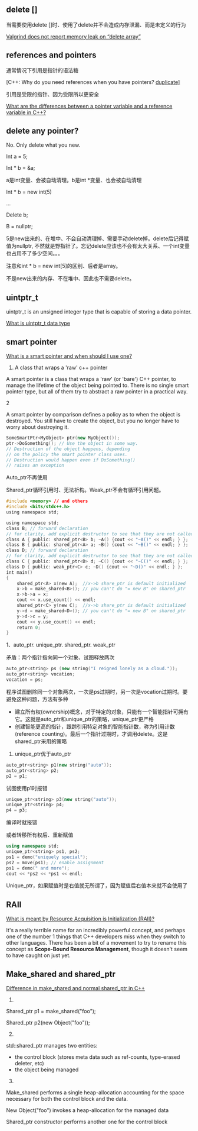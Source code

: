 ## delete []

当需要使用delete []时、使用了delete并不会造成内存泄漏、而是未定义的行为

[Valgrind does not report memory leak on “delete array”](https://stackoverflow.com/questions/10586076/valgrind-does-not-report-memory-leak-on-delete-array)

## references and pointers

通常情况下引用是指针的语法糖

[C++: Why do you need references when you have pointers? [duplicate\]](https://stackoverflow.com/questions/10781661/c-why-do-you-need-references-when-you-have-pointers)

 

引用是受限的指针、因为受限所以更安全

[What are the differences between a pointer variable and a reference variable in C++?](https://stackoverflow.com/questions/57483/what-are-the-differences-between-a-pointer-variable-and-a-reference-variable-in)

## delete any pointer?

No. Only delete what you new.

Int a = 5;

Int * b = &a;

a是int变量、会被自动清理。b是int *变量、也会被自动清理

 

Int * b = new int(5)

…

Delete b;

B = nullptr;

5是new出来的、在堆中、不会自动清理掉、需要手动delete掉。delete后记得赋值为nullptr, 不然就是野指针了。忘记delete应该也不会有太大关系、一个int变量也占用不了多少空间。。。

 

注意和int * b = new int[5]的区别、后者是array。

 

不是new出来的内存、不在堆中、因此也不需要delete。

## uintptr_t

uintptr_t is an unsigned integer type that is capable of storing a data pointer.

 

[What is uintptr_t data type](https://stackoverflow.com/questions/1845482/what-is-uintptr-t-data-type)

## smart pointer

[What is a smart pointer and when should I use one?](https://stackoverflow.com/questions/106508/what-is-a-smart-pointer-and-when-should-i-use-one)

1. A class     that wraps a 'raw' c++ pointer

A smart pointer is a class that wraps a 'raw' (or 'bare') C++ pointer, to manage the lifetime of the object being pointed to. There is no single smart pointer type, but all of them try to abstract a raw pointer in a practical way.

 

2

A smart pointer by comparison defines a policy as to when the object is destroyed. You still have to create the object, but you no longer have to worry about destroying it.

```cpp
SomeSmartPtr<MyObject> ptr(new MyObject());
ptr->DoSomething(); // Use the object in some way.
// Destruction of the object happens, depending 
// on the policy the smart pointer class uses.
// Destruction would happen even if DoSomething() 
// raises an exception
```

Auto_ptr不再使用

Shared_ptr循环引用时、无法析构。Weak_ptr不会有循环引用问题。

```cpp
#include <memory> // and others
#include <bits/stdc++.h>
using namespace std;

using namespace std;
class B; // forward declaration 
// for clarity, add explicit destructor to see that they are not called
class A { public: shared_ptr<B> b; ~A() {cout << "~A()" << endl; } };  
class B { public: shared_ptr<A> a; ~B() {cout << "~B()" << endl; } };   
class D; // forward declaration 
// for clarity, add explicit destructor to see that they are not called
class C { public: shared_ptr<D> d; ~C() {cout << "~C()" << endl; } };  
class D { public: weak_ptr<C> c; ~D() {cout << "~D()" << endl; } };   
int main()
{
    shared_ptr<A> x(new A);  //x->b share_ptr is default initialized
    x->b = make_shared<B>(); // you can't do "= new B" on shared_ptr                      
    x->b->a = x;
    cout << x.use_count() << endl;  
    shared_ptr<C> y(new C);  //x->b share_ptr is default initialized
    y->d = make_shared<D>(); // you can't do "= new B" on shared_ptr                      
    y->d->c = y;
    cout << y.use_count() << endl;  
    return 0;
}  
```

1、auto_ptr. unique_ptr. shared_ptr. weak_ptr

矛盾：两个指针指向同一个对象、试图释放两次

```cpp
auto_ptr<string> ps (new string("I reigned lonely as a cloud."));
auto_ptr<string> vocation;
vocation = ps;
```

程序试图删除同一个对象两次，一次是ps过期时，另一次是vocation过期时。要避免这种问题，方法有多种

* 建立所有权(ownership)概念，对于特定的对象，只能有一个智能指针可拥有它。这就是auto_ptr和unique_ptr的策略，unique_ptr更严格
* 创建智能更高的指针，跟踪引用特定对象的智能指针数，称为引用计数(reference counting)。最后一个指针过期时，才调用delete。这是shared_ptr采用的策略

1. unique_ptr优于auto_ptr

```cpp
auto_ptr<string> p1(new string("auto"));
auto_ptr<string> p2;
p2 = p1;
```

试图使用p1时报错

```cpp
unique_ptr<string> p3(new string("auto"));
unique_ptr<string> p4;
p4 = p3;
```

编译时就报错



或者转移所有权后、重新赋值

```cpp
using namespace std;
unique_ptr<string> ps1, ps2;
ps1 = demo("uniquely special");
ps2 = move(ps1); // enable assignment
ps1 = demo(" and more");
cout << *ps2 << *ps1 << endl;
```

Unique_ptr，如果赋值时是右值就无所谓了，因为赋值后右值本来就不会使用了

## RAII

[What is meant by Resource Acquisition is Initialization (RAII)?](https://stackoverflow.com/questions/2321511/what-is-meant-by-resource-acquisition-is-initialization-raii)

It's a really terrible name for an incredibly powerful concept, and perhaps one of the number 1 things that C++ developers miss when they switch to other languages. There has been a bit of a movement to try to rename this concept as **Scope-Bound Resource Management**, though it doesn't seem to have caught on just yet.

## Make_shared and shared_ptr

[Difference in make_shared and normal shared_ptr in C++](https://stackoverflow.com/questions/20895648/difference-in-make-shared-and-normal-shared-ptr-in-c)

 

1.

Shared_ptr<Object> p1 = make_shared<Object>("foo");

Shared_ptr<Object> p2(new Object("foo"));

 

2.

std::shared_ptr manages two entities:

- the     control block (stores meta data such as ref-counts, type-erased deleter,     etc)
- the object     being managed

 

3.

Make_shared performs a single heap-allocation accounting for the space necessary for both the control block and the data.

 

New Object("foo") invokes a heap-allocation for the managed data

Shared_ptr constructor performs another one for the control block